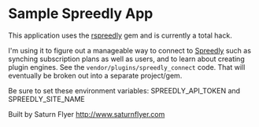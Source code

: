 # Sample Spreedly App

This application uses the [rspreedly](http://gemcutter.org/gems/rspreedly) gem and is currently a total hack.

I'm using it to figure out a manageable way to connect to [Spreedly](http://spreedly.com/) such as synching subscription plans as well as users, and to learn about creating plugin engines. See the `vendor/plugins/spreedly_connect` code. That will eventually be broken out into a separate project/gem.

Be sure to set these environment variables: SPREEDLY_API_TOKEN and SPREEDLY_SITE_NAME

Built by Saturn Flyer http://www.saturnflyer.com